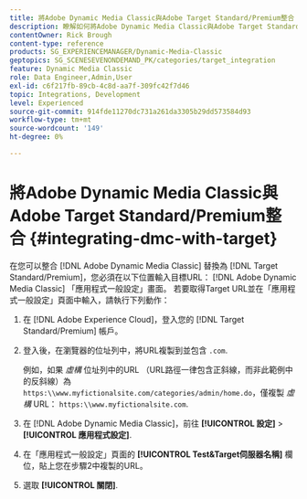 ```yaml
---
title: 將Adobe Dynamic Media Classic與Adobe Target Standard/Premium整合
description: 瞭解如何將Adobe Dynamic Media Classic與Adobe Target Standard/Premium整合。
contentOwner: Rick Brough
content-type: reference
products: SG_EXPERIENCEMANAGER/Dynamic-Media-Classic
geptopics: SG_SCENESEVENONDEMAND_PK/categories/target_integration
feature: Dynamic Media Classic
role: Data Engineer,Admin,User
exl-id: c6f217fb-89cb-4c8d-aa7f-309fc42f7d46
topic: Integrations, Development
level: Experienced
source-git-commit: 914fde11270dc731a261da3305b29dd573584d93
workflow-type: tm+mt
source-wordcount: '149'
ht-degree: 0%

---
```


# 將Adobe Dynamic Media Classic與Adobe Target Standard/Premium整合 {#integrating-dmc-with-target}

在您可以整合 [!DNL Adobe Dynamic Media Classic] 替換為 [!DNL Target Standard/Premium]，您必須在以下位置輸入目標URL： [!DNL Adobe Dynamic Media Classic] 「應用程式一般設定」畫面。 若要取得Target URL並在「應用程式一般設定」頁面中輸入，請執行下列動作：

1. 在 [!DNL Adobe Experience Cloud]，登入您的 [!DNL Target Standard/Premium] 帳戶。
1. 登入後，在瀏覽器的位址列中，將URL複製到並包含 `.com`.

   例如，如果 *虛構* 位址列中的URL （URL路徑一律包含正斜線，而非此範例中的反斜線）為 `https:\\www.myfictionalsite.com/categories/admin/home.do`，僅複製 *虛構* URL： `https:\\www.myfictionalsite.com`.

1. 在 [!DNL Adobe Dynamic Media Classic]，前往 **[!UICONTROL 設定]** > **[!UICONTROL 應用程式設定]**.
1. 在「應用程式一般設定」頁面的 **[!UICONTROL Test&amp;Target伺服器名稱]** 欄位，貼上您在步驟2中複製的URL。
1. 選取 **[!UICONTROL 關閉]**.
